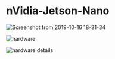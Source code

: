 # nVidia-Jetson-Nano

![Screenshot from 2019-10-16 18-31-34](https://user-images.githubusercontent.com/42317258/67570349-c53b0500-f74e-11e9-868b-e07ecfe4fe80.png)

![hardware](https://user-images.githubusercontent.com/42317258/68864212-bffe2400-0716-11ea-9da9-2aa67e23e6c7.png)

![hardware details](https://user-images.githubusercontent.com/42317258/68865587-14a29e80-0719-11ea-84e9-ce72b368db76.jpg)
